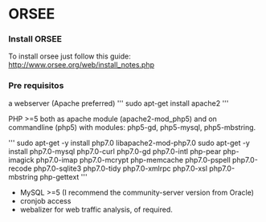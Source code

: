 # ORSEE
### Install ORSEE
To install orsee just follow this guide: http://www.orsee.org/web/install_notes.php

### Pre requisitos
a webserver (Apache preferred)
'''
sudo apt-get install apache2
'''

PHP >=5 both as apache module (apache2-mod_php5) and on commandline
(php5) with modules: php5-gd, php5-mysql, php5-mbstring.

'''
sudo apt-get -y install php7.0 libapache2-mod-php7.0
sudo apt-get -y install php7.0-mysql php7.0-curl php7.0-gd php7.0-intl php-pear php-imagick php7.0-imap php7.0-mcrypt php-memcache  php7.0-pspell php7.0-recode php7.0-sqlite3 php7.0-tidy php7.0-xmlrpc php7.0-xsl php7.0-mbstring php-gettext
'''

- MySQL >=5 (I recommend the community-server version from Oracle)
- cronjob access
- webalizer for web traffic analysis, of required.
